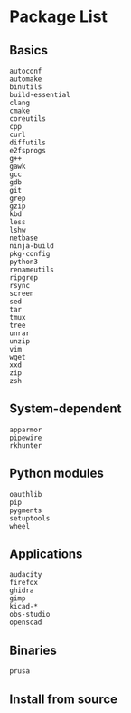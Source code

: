 # Package List

## Basics

```
autoconf
automake
binutils
build-essential
clang
cmake
coreutils
cpp
curl
diffutils
e2fsprogs
g++
gawk
gcc
gdb
git
grep
gzip
kbd
less
lshw
netbase
ninja-build
pkg-config
python3
renameutils
ripgrep
rsync
screen
sed
tar
tmux
tree
unrar
unzip
vim
wget
xxd
zip
zsh
```

## System-dependent

```
apparmor
pipewire
rkhunter
```

## Python modules

```
oauthlib
pip
pygments
setuptools
wheel
```

## Applications

```
audacity
firefox
ghidra
gimp
kicad-*
obs-studio
openscad
```

## Binaries

```
prusa
```

## Install from source

```
```
